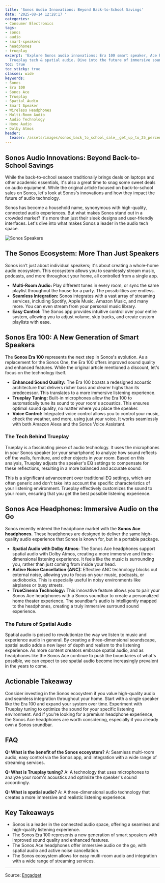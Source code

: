 ```yaml
---
title: 'Sonos Audio Innovations: Beyond Back-to-School Savings'
date: '2025-08-14 12:28:17 '
categories:
- Consumer Electronics
tags:
- sonos
- audio
- smart-speakers
- headphones
- trueplay
excerpt: 'Explore Sonos audio innovations: Era 100 smart speaker, Ace headphones,
  Trueplay tech & spatial audio. Dive into the future of immersive sound experiences.'
toc: true
toc_sticky: true
classes: wide
keywords:
- Sonos
- Era 100
- Sonos Ace
- Trueplay
- Spatial Audio
- Smart Speaker
- Wireless Headphones
- Multi-Room Audio
- Audio Technology
- Home Audio
- Dolby Atmos
header:
  teaser: /assets/images/sonos_back_to_school_sale__get_up_to_25_percent_of_20250814122817.jpg
---
```


## Sonos Audio Innovations: Beyond Back-to-School Savings

While the back-to-school season traditionally brings deals on laptops and other academic essentials, it's also a great time to snag some sweet deals on audio equipment. While the original article focused on back-to-school sales on Sonos, let's look at Sonos's innovations and how they impact the future of audio technology.

Sonos has become a household name, synonymous with high-quality, connected audio experiences. But what makes Sonos stand out in a crowded market? It's more than just their sleek designs and user-friendly interfaces. Let's dive into what makes Sonos a leader in the audio tech space.

![Sonos Speakers](https://o.aolcdn.com/images/dims?image_uri=https%3A%2F%2Fs.yimg.com%2Fos%2Fcreatr-uploaded-images%2F2025-04%2Fdb079d90-0ffc-11f0-bfde-3e58c6c4e2cf&resize=1400%2C933&client=19f2b5e49a271b2bde77&signature=d3b302bf436d52b644aea8b5e86c519733ae33c8)

## The Sonos Ecosystem: More Than Just Speakers

Sonos isn't just about individual speakers; it's about creating a whole-home audio ecosystem. This ecosystem allows you to seamlessly stream music, podcasts, and more throughout your home, all controlled from a single app.

*   **Multi-Room Audio:** Play different tunes in every room, or sync the same playlist throughout the house for a party. The possibilities are endless.
*   **Seamless Integration:** Sonos integrates with a vast array of streaming services, including Spotify, Apple Music, Amazon Music, and many more. You can even stream from your personal music library.
*   **Easy Control:** The Sonos app provides intuitive control over your entire system, allowing you to adjust volume, skip tracks, and create custom playlists with ease.

## Sonos Era 100: A New Generation of Smart Speakers

The **Sonos Era 100** represents the next step in Sonos's evolution. As a replacement for the Sonos One, the Era 100 offers improved sound quality and enhanced features. While the original article mentioned a discount, let's focus on the technology itself.

*   **Enhanced Sound Quality:** The Era 100 boasts a redesigned acoustic architecture that delivers richer bass and clearer highs than its predecessor. This translates to a more immersive listening experience.
*   **Trueplay Tuning:** Built-in microphones allow the Era 100 to automatically tune its sound to your room's acoustics. This ensures optimal sound quality, no matter where you place the speaker.
*   **Voice Control:** Integrated voice control allows you to control your music, check the weather, and more, using just your voice. It works seamlessly with both Amazon Alexa and the Sonos Voice Assistant.

### The Tech Behind Trueplay

Trueplay is a fascinating piece of audio technology. It uses the microphones in your Sonos speaker (or your smartphone) to analyze how sound reflects off the walls, furniture, and other objects in your room. Based on this analysis, Trueplay adjusts the speaker's EQ settings to compensate for these reflections, resulting in a more balanced and accurate sound.

This is a significant advancement over traditional EQ settings, which are often generic and don't take into account the specific characteristics of your listening environment. Trueplay effectively customizes the sound to your room, ensuring that you get the best possible listening experience.

## Sonos Ace Headphones: Immersive Audio on the Go

Sonos recently entered the headphone market with the **Sonos Ace headphones**. These headphones are designed to deliver the same high-quality audio experience that Sonos is known for, but in a portable package.

*   **Spatial Audio with Dolby Atmos:** The Sonos Ace headphones support spatial audio with Dolby Atmos, creating a more immersive and three-dimensional listening experience. It feels like the music is surrounding you, rather than just coming from inside your head.
*   **Active Noise Cancellation (ANC):** Effective ANC technology blocks out external noise, allowing you to focus on your music, podcasts, or audiobooks. This is especially useful in noisy environments like airplanes or busy streets.
*   **TrueCinema Technology:** This innovative feature allows you to pair your Sonos Ace headphones with a Sonos soundbar to create a personalized home theater experience. The soundbar's audio is intelligently mapped to the headphones, creating a truly immersive surround sound experience.

### The Future of Spatial Audio

Spatial audio is poised to revolutionize the way we listen to music and experience audio in general. By creating a three-dimensional soundscape, spatial audio adds a new layer of depth and realism to the listening experience. As more content creators embrace spatial audio, and as headphones like the Sonos Ace continue to push the boundaries of what's possible, we can expect to see spatial audio become increasingly prevalent in the years to come.

## Actionable Takeaway

Consider investing in the Sonos ecosystem if you value high-quality audio and seamless integration throughout your home. Start with a single speaker like the Era 100 and expand your system over time. Experiment with Trueplay tuning to optimize the sound for your specific listening environment. And if you're looking for a premium headphone experience, the Sonos Ace headphones are worth considering, especially if you already own a Sonos soundbar.

## FAQ

**Q: What is the benefit of the Sonos ecosystem?**
A: Seamless multi-room audio, easy control via the Sonos app, and integration with a wide range of streaming services.

**Q: What is Trueplay tuning?**
A: A technology that uses microphones to analyze your room's acoustics and optimize the speaker's sound accordingly.

**Q: What is spatial audio?**
A: A three-dimensional audio technology that creates a more immersive and realistic listening experience.

## Key Takeaways

*   Sonos is a leader in the connected audio space, offering a seamless and high-quality listening experience.
*   The Sonos Era 100 represents a new generation of smart speakers with improved sound quality and enhanced features.
*   The Sonos Ace headphones offer immersive audio on the go, with spatial audio and active noise cancellation.
*   The Sonos ecosystem allows for easy multi-room audio and integration with a wide range of streaming services.

---

Source: [Engadget](https://www.engadget.com/deals/sonos-back-to-school-sale-get-up-to-25-percent-off-headphones-and-speakers-125211348.html?src=rss)